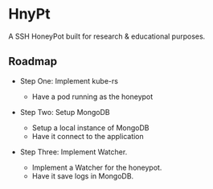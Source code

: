 # HnyPt

A SSH HoneyPot built for research & educational purposes.

## Roadmap

- Step One: Implement kube-rs
  - Have a pod running as the honeypot

- Step Two: Setup MongoDB
  - Setup a local instance of MongoDB
  - Have it connect to the application

- Step Three: Implement Watcher.
  - Implement a Watcher for the honeypot.
  - Have it save logs in MongoDB.
